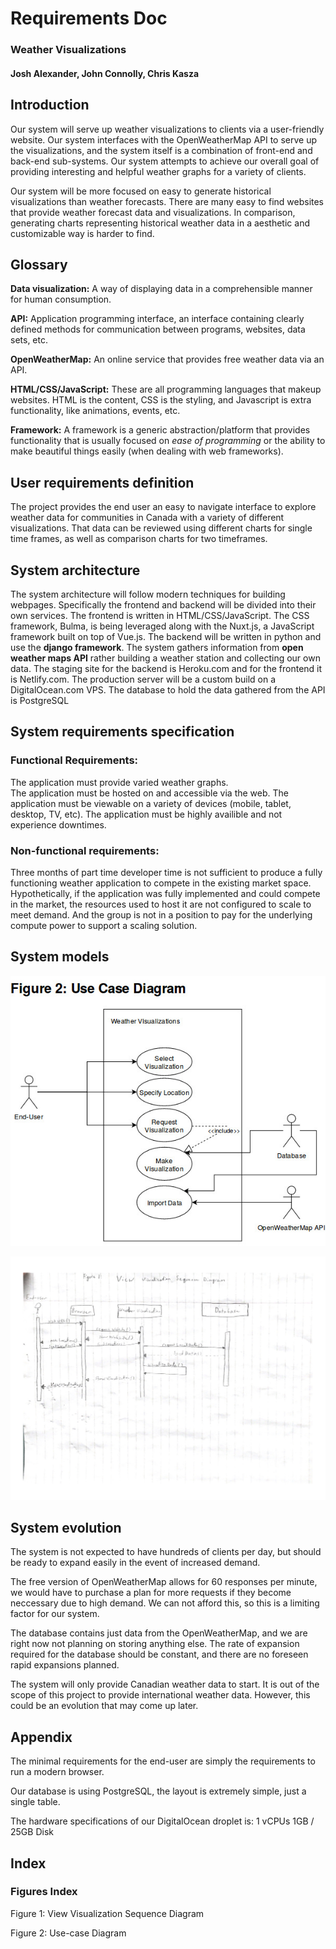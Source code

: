 # Requirements Doc
### Weather Visualizations
#### Josh Alexander, John Connolly, Chris Kasza

## Introduction
Our system will serve up weather visualizations to clients via a user-friendly website. Our system interfaces with the OpenWeatherMap API to serve up the visualizations, and the system itself is a combination of front-end and back-end sub-systems. Our system attempts to achieve our overall goal of providing interesting and helpful weather graphs for a variety of clients.

Our system will be more focused on easy to generate historical visualizations than weather forecasts. There are many easy to find websites that provide weather forecast data and visualizations. In comparison, generating charts representing historical weather data in a aesthetic and customizable way is harder to find. 

## Glossary
**Data visualization:** A way of displaying data in a comprehensible manner for human consumption.

**API:** Application programming interface, an interface containing clearly defined methods for communication between programs, websites, data sets, etc.

**OpenWeatherMap:** An online service that provides free weather data via an API.

**HTML/CSS/JavaScript:** These are all programming languages that makeup websites. HTML is the content, CSS is the styling, and Javascript is extra functionality, like animations, events, etc.

**Framework:** A framework is a generic abstraction/platform that provides functionality that is usually focused on *ease of programming* or the ability to make beautiful things easily (when dealing with web frameworks). 

## User requirements definition
The project provides the end user an easy to navigate interface to explore weather data for communities in Canada with a variety of different visualizations. That data can be reviewed using different charts for single time frames, as well as comparison charts for two timeframes.

## System architecture
The system architecture will follow modern techniques for building webpages. Specifically the frontend and backend will be divided into their own services.  The frontend is written in HTML/CSS/JavaScript. The CSS framework, Bulma, is being leveraged along with the Nuxt.js, a JavaScript framework built on top of Vue.js. The backend will be written in python and use the **django framework**.  The system gathers information from **open weather maps API** rather building a weather station and collecting our own data.  The staging site for the backend is Heroku.com and for the frontend it is Netlify.com. The production server will be a custom build on a DigitalOcean.com VPS. The database to hold the data gathered from the API is PostgreSQL

## System requirements specification

### Functional Requirements:
The application must provide varied weather graphs.  
The application must be hosted on and accessible via the web. 
The application must be viewable on a variety of devices (mobile, tablet, desktop, TV, etc).
The application must be highly availible and not experience downtimes.

### Non-functional requirements:
Three months of part time developer time is not sufficient to produce a fully functioning weather application to compete in the existing market space.
Hypothetically, if the application was fully implemented and could compete in the market, the resources used to host it are not configured to scale to meet demand. And the group is not in a position to pay for the underlying compute power to support a scaling solution.

## System models

![diagram1](Pics/UseDiagram.jpg)

![diagram2](Pics/SE2-2.jpg)

## System evolution

The system is not expected to have hundreds of clients per day, but should be ready to expand easily in the event of increased demand. 

The free version of OpenWeatherMap allows for 60 responses per minute, we would have to purchase a plan for more requests if they become neccessary due to high demand. We can not afford this, so this is a limiting factor for our system.

The database contains just data from the OpenWeatherMap, and we are right now not planning on storing anything else. The rate of expansion required for the database should be constant, and there are no foreseen rapid expansions planned.

The system will only provide Canadian weather data to start. It is out of the scope of this project to provide international weather data. However, this could be an evolution that may come up later.

## Appendix

The minimal requirements for the end-user are simply the requirements to run a modern browser. 

Our database is using PostgreSQL, the layout is extremely simple, just a single table.

The hardware specifications of our DigitalOcean droplet is: 
1 vCPUs
1GB / 25GB Disk

## Index
### Figures Index
Figure 1: View Visualization Sequence Diagram

Figure 2: Use-case Diagram
